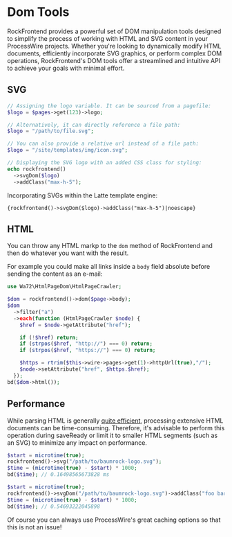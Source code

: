 # Dom Tools

RockFrontend provides a powerful set of DOM manipulation tools designed to simplify the process of working with HTML and SVG content in your ProcessWire projects. Whether you're looking to dynamically modify HTML documents, efficiently incorporate SVG graphics, or perform complex DOM operations, RockFrontend's DOM tools offer a streamlined and intuitive API to achieve your goals with minimal effort.

## SVG

```php
// Assigning the logo variable. It can be sourced from a pagefile:
$logo = $pages->get(123)->logo;

// Alternatively, it can directly reference a file path:
$logo = "/path/to/file.svg";

// You can also provide a relative url instead of a file path:
$logo = "/site/templates/img/icon.svg";

// Displaying the SVG logo with an added CSS class for styling:
echo rockfrontend()
  ->svgDom($logo)
  ->addClass("max-h-5");
```

Incorporating SVGs within the Latte template engine:

```latte
{rockfrontend()->svgDom($logo)->addClass("max-h-5")|noescape}
```

## HTML

You can throw any HTML markp to the `dom` method of RockFrontend and then do whatever you want with the result.

For example you could make all links inside a `body` field absolute before sending the content as an e-mail:

```php
use Wa72\HtmlPageDom\HtmlPageCrawler;

$dom = rockfrontend()->dom($page->body);
$dom
  ->filter("a")
  ->each(function (HtmlPageCrawler $node) {
    $href = $node->getAttribute("href");

    if (!$href) return;
    if (strpos($href, "http://") === 0) return;
    if (strpos($href, "https://") === 0) return;

    $https = rtrim($this->wire->pages->get(1)->httpUrl(true),"/");
    $node->setAttribute("href", $https.$href);
  });
bd($dom->html());
```

## Performance

While parsing HTML is generally [quite efficient](https://github.com/wasinger/htmlpagedom?tab=readme-ov-file#history), processing extensive HTML documents can be time-consuming. Therefore, it's advisable to perform this operation during saveReady or limit it to smaller HTML segments (such as an SVG) to minimize any impact on performance.

```php
$start = microtime(true);
rockfrontend()->svg("/path/to/baumrock-logo.svg");
$time = (microtime(true) - $start) * 1000;
bd($time); // 0.16498565673828 ms

$start = microtime(true);
rockfrontend()->svgDom("/path/to/baumrock-logo.svg")->addClass("foo bar");
$time = (microtime(true) - $start) * 1000;
bd($time); // 0.54693222045898
```

Of course you can always use ProcessWire's great caching options so that this is not an issue!
